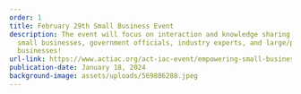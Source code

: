 ```yaml
---
order: 1
title: February 29th Small Business Event
description: The event will focus on interaction and knowledge sharing between
  small businesses, government officials, industry experts, and large/prime
  businesses!
url-link: https://www.actiac.org/act-iac-event/empowering-small-business-matchmaking-event
publication-date: January 18, 2024
background-image: assets/uploads/569886288.jpeg
---
```

